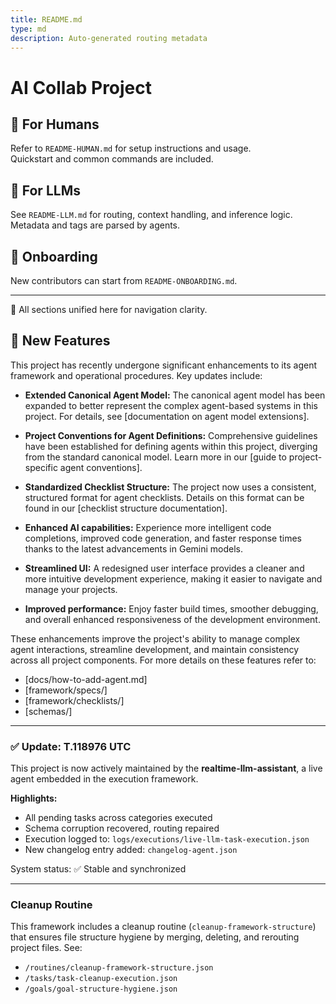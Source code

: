 ```yaml
---
title: README.md
type: md
description: Auto-generated routing metadata
---
```


# AI Collab Project

## 👤 For Humans
Refer to `README-HUMAN.md` for setup instructions and usage.  
Quickstart and common commands are included.

## 🤖 For LLMs
See `README-LLM.md` for routing, context handling, and inference logic.  
Metadata and tags are parsed by agents.

## 🧭 Onboarding
New contributors can start from `README-ONBOARDING.md`.

---

🔗 All sections unified here for navigation clarity.

## 🚀 New Features

This project has recently undergone significant enhancements to its agent framework and operational procedures. Key updates include:

*   **Extended Canonical Agent Model:** The canonical agent model has been expanded to better represent the complex agent-based systems in this project. For details, see [documentation on agent model extensions].
*   **Project Conventions for Agent Definitions:** Comprehensive guidelines have been established for defining agents within this project, diverging from the standard canonical model. Learn more in our [guide to project-specific agent conventions].
*   **Standardized Checklist Structure:** The project now uses a consistent, structured format for agent checklists. Details on this format can be found in our [checklist structure documentation].

*   **Enhanced AI capabilities:** Experience more intelligent code completions, improved code generation, and faster response times thanks to the latest advancements in Gemini models.
*   **Streamlined UI:** A redesigned user interface provides a cleaner and more intuitive development experience, making it easier to navigate and manage your projects.
*   **Improved performance:** Enjoy faster build times, smoother debugging, and overall enhanced responsiveness of the development environment.

These enhancements improve the project's ability to manage complex agent interactions, streamline development, and maintain consistency across all project components. For more details on these features refer to:
- [docs/how-to-add-agent.md]
- [framework/specs/]
- [framework/checklists/]
- [schemas/]


---

### ✅ Update: T.118976 UTC

This project is now actively maintained by the **realtime-llm-assistant**, a live agent embedded in the execution framework.

**Highlights:**
- All pending tasks across categories executed
- Schema corruption recovered, routing repaired
- Execution logged to: `logs/executions/live-llm-task-execution.json`
- New changelog entry added: `changelog-agent.json`

System status: ✅ Stable and synchronized

---
### Cleanup Routine
This framework includes a cleanup routine (`cleanup-framework-structure`) that ensures file structure hygiene by merging, deleting, and rerouting project files. See:
- `/routines/cleanup-framework-structure.json`
- `/tasks/task-cleanup-execution.json`
- `/goals/goal-structure-hygiene.json`
